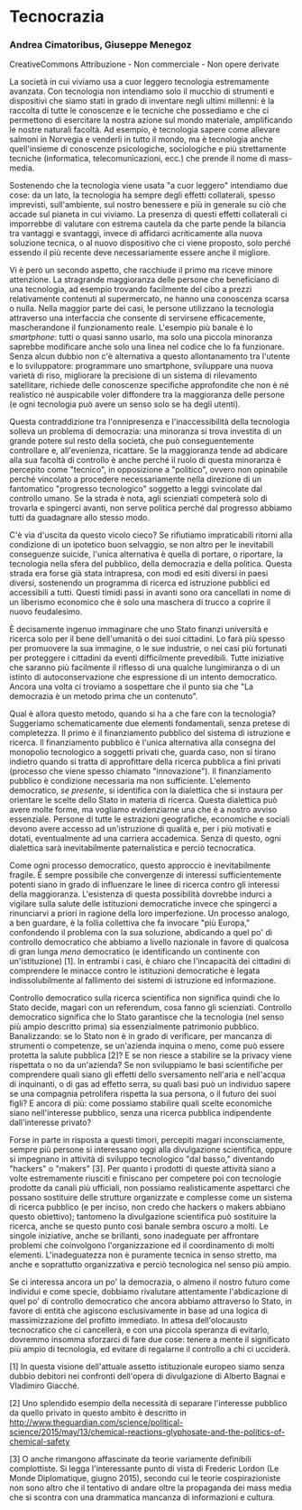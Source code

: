 Tecnocrazia
==========

### Andrea Cimatoribus, Giuseppe Menegoz
CreativeCommons Attribuzione - Non commerciale - Non opere derivate

La società in cui viviamo usa a cuor leggero tecnologia estremamente avanzata. Con tecnologia non intendiamo solo il mucchio di strumenti e dispositivi che siamo stati in grado di inventare negli ultimi millenni: è la raccolta di tutte le conoscenze e le tecniche che possediamo e che ci permettono di esercitare la nostra azione sul mondo materiale, amplificando le nostre naturali facoltà. Ad esempio, è tecnologia sapere come allevare salmoni in Norvegia e venderli in tutto il mondo, ma è tecnologia anche quell'insieme di conoscenze psicologiche, sociologiche e più strettamente tecniche (informatica, telecomunicazioni, ecc.) che prende il nome di mass-media.

Sostenendo che la tecnologia viene usata "a cuor leggero" intendiamo due cose: da un lato, la tecnologia ha sempre degli effetti collaterali, spesso imprevisti, sull'ambiente, sul nostro benessere e più in generale su ciò che accade sul pianeta in cui viviamo. La presenza di questi effetti collaterali ci imporrebbe di valutare con estrema cautela da che parte pende la bilancia tra vantaggi e svantaggi, invece di affidarci acriticamente alla nuova soluzione tecnica, o al nuovo dispositivo che ci viene proposto, solo perché essendo il più recente deve necessariamente essere anche il migliore.

Vi è però un secondo aspetto, che racchiude il primo ma riceve minore attenzione. La stragrande maggioranza delle persone che beneficiano di una tecnologia, ad esempio trovando facilmente del cibo a prezzi relativamente contenuti al supermercato, ne hanno una conoscenza scarsa o nulla. Nella maggior parte dei casi, le persone utilizzano la tecnologia attraverso una interfaccia che consente di servirsene efficacemente, mascherandone il funzionamento reale. L'esempio più banale è lo *smartphone*: tutti o quasi sanno usarlo, ma solo una piccola minoranza saprebbe modificare anche solo una linea nel codice che lo fa funzionare. Senza alcun dubbio non c'è alternativa a questo allontanamento tra l'utente e lo sviluppatore: programmare uno smartphone, sviluppare una nuova varietà di riso, migliorare la precisione di un sistema di rilevamento satellitare, richiede delle conoscenze specifiche approfondite che non è né realistico né auspicabile voler diffondere tra la maggioranza delle persone (e ogni tecnologia può avere un senso solo se ha degli utenti).

Questa contraddizione tra l'onnipresenza e l'inaccessibilità della tecnologia solleva un problema di democrazia: una minoranza si trova investita di un grande potere sul resto della società, che può conseguentemente controllare e, all'evenienza, ricattare. Se la maggioranza tende ad abdicare alla sua facoltà di controllo è anche perché il ruolo di questa minoranza è percepito come "tecnico", in opposizione a "politico", ovvero non opinabile perché vincolato a procedere necessariamente nella direzione di un fantomatico "progresso tecnologico" soggetto a leggi svincolate dal controllo umano. Se la strada è nota, agli scienziati competerà solo di trovarla e spingerci avanti, non serve politica perché dal progresso abbiamo tutti da guadagnare allo stesso modo.

C'è via d'uscita da questo vicolo cieco? Se rifiutiamo impraticabili ritorni alla condizione di un ipotetico buon selvaggio, se non altro per le inevitabili conseguenze suicide, l'unica alternativa è quella di portare, o riportare, la tecnologia nella sfera del pubblico, della democrazia e della politica. Questa strada era forse già stata intrapresa, con modi ed esiti diversi in paesi diversi, sostenendo un programma di ricerca ed istruzione pubblici ed accessibili a tutti. Questi timidi passi in avanti sono ora cancellati in nome di un liberismo economico che è solo una maschera di trucco a coprire il nuovo feudalesimo.

È decisamente ingenuo immaginare che uno Stato finanzi università e ricerca solo per il bene dell'umanità o dei suoi cittadini. Lo farà più spesso per promuovere la sua immagine, o le sue industrie, o nei casi più fortunati per proteggere i cittadini da eventi difficilmente prevedibili. Tutte iniziative che saranno più facilmente il riflesso di una qualche lungimiranza o di un istinto di autoconservazione che espressione di un intento democratico. Ancora una volta ci troviamo a sospettare che il punto sia che "La democrazia è un metodo prima che un contenuto".

Qual è allora questo metodo, quando si ha a che fare con la tecnologia? Suggeriamo schematicamente due elementi fondamentali, senza pretese di completezza. Il primo è il finanziamento pubblico del sistema di istruzione e ricerca. Il finanziamento pubblico è l'unica alternativa alla consegna del monopolio tecnologico a soggetti privati che, guarda caso, non si tirano indietro quando si tratta di approfittare della ricerca pubblica a fini privati (processo che viene spesso chiamato "innovazione"). Il finanziamento pubblico è condizione necessaria ma non sufficiente. L'elemento democratico, *se presente*, si identifica con la dialettica che si instaura per orientare le scelte dello Stato in materia di ricerca. Questa dialettica può avere molte forme, ma vogliamo evidenziarne una che è a nostro avviso essenziale. Persone di tutte le estrazioni geografiche, economiche e sociali devono avere accesso ad un'istruzione di qualità e, per i più motivati e dotati, eventualmente ad una carriera accademica. Senza di questo, ogni dialettica sarà inevitabilmente paternalistica e perciò tecnocratica.

Come ogni processo democratico, questo approccio è inevitabilmente fragile. È sempre possibile che convergenze di interessi sufficientemente potenti siano in grado di influenzare le linee di ricerca contro gli interessi della maggioranza. L'esistenza di questa possibilità dovrebbe indurci a vigilare sulla salute delle istituzioni democratiche invece che spingerci a rinunciarvi a priori in ragione della loro imperfezione. Un processo analogo, a ben guardare, è la follia collettiva che fa invocare "più Europa," confondendo il problema con la sua soluzione, abdicando a quel po' di controllo democratico che abbiamo a livello nazionale in favore di qualcosa di gran lunga *meno* democratico (e identificando un continente con un'istituzione) [1]. In entrambi i casi, è chiaro che l'incapacità dei cittadini di comprendere le minacce contro le istituzioni democratiche è legata indissolubilmente al fallimento dei sistemi di istruzione ed informazione.

Controllo democratico sulla ricerca scientifica non significa quindi che lo Stato decide, magari con un referendum, cosa fanno gli scienziati. Controllo democratico significa che lo Stato garantisce che la tecnologia (nel senso più ampio descritto prima) sia essenzialmente patrimonio pubblico. Banalizzando: se lo Stato non è in grado di verificare, per mancanza di strumenti o competenze, se un'azienda inquina o meno, come può essere protetta la salute pubblica [2]? E se non riesce a stabilire se la privacy viene rispettata o no da un'azienda? Se non sviluppiamo le basi scientifiche per comprendere quali siano gli effetti dello sversamento nell'aria e nell'acqua di inquinanti, o di gas ad effetto serra, su quali basi può un individuo sapere se una compagnia petrolifera rispetta la sua persona, o il futuro dei suoi figli? E ancora di più: come possiamo stabilire quali scelte economiche siano nell'interesse pubblico, senza una ricerca pubblica indipendente dall'interesse privato?

Forse in parte in risposta a questi timori, percepiti magari inconsciamente, sempre più persone si interessano oggi alla divulgazione scientifica, oppure si impegnano in attività di sviluppo tecnologico "dal basso," diventando "hackers" o "makers" [3]. Per quanto i prodotti di queste attività siano a volte estremamente riusciti e finiscano per competere poi con tecnologie prodotte da canali più ufficiali, non possiamo realisticamente aspettarci che possano sostituire delle strutture organizzate e complesse come un sistema di ricerca pubblico (e per inciso, non credo che hackers o makers abbiano questo obiettivo); tantomeno la divulgazione scientifica può sostituire la ricerca, anche se questo punto così banale sembra oscuro a molti. Le singole iniziative, anche se brillanti, sono inadeguate per affrontare problemi che coinvolgono l'organizzazione ed il coordinamento di molti elementi. L'inadeguatezza non è puramente tecnica in senso stretto, ma anche e soprattutto organizzativa e perciò tecnologica nel senso più ampio.

Se ci interessa ancora un po' la democrazia, o almeno il nostro futuro come individui e come specie, dobbiamo rivalutare attentamente l'abdicazione di quel po' di controllo democratico che ancora abbiamo attraverso lo Stato, in favore di entità che agiscono esclusivamente in base ad una logica di massimizzazione del profitto immediato. In attesa dell'olocausto tecnocratico che ci cancellerà, e con una piccola speranza di evitarlo, dovremmo insomma sforzarci di fare due cose: tenere a mente il significato più ampio di tecnologia, ed evitare di regalarne il controllo a chi ci ucciderà.

[1] In questa visione dell'attuale assetto istituzionale europeo siamo senza dubbio debitori nei confronti dell'opera di divulgazione di Alberto Bagnai e Vladimiro Giacché.

[2] Uno splendido esempio della necessità di separare l'interesse pubblico da quello privato in questo ambito è descritto in http://www.theguardian.com/science/political-science/2015/may/13/chemical-reactions-glyphosate-and-the-politics-of-chemical-safety

[3] O anche rimangono affascinate da teorie variamente definibili complottiste. Si legga l'interessante punto di vista di Frederic Lordon (Le Monde Diplomatique, giugno 2015), secondo cui le teorie cospirazioniste non sono altro che il tentativo di andare oltre la propaganda dei mass media che si scontra con una drammatica mancanza di informazioni e cultura.
